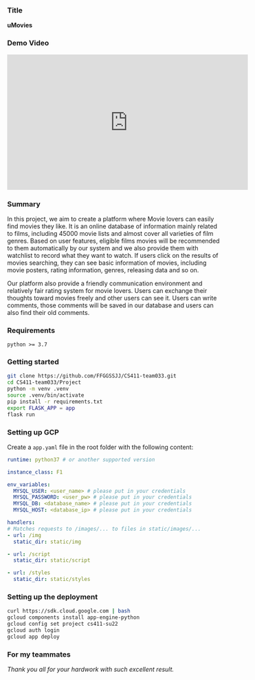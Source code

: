 ### Title

**uMovies**

### Demo Video
<iframe width="560" height="315" src="https://mediaspace.illinois.edu/media/t/1_ubn4nkhy" title="YouTube video player" frameborder="0" allow="accelerometer; autoplay; clipboard-write; encrypted-media; gyroscope; picture-in-picture" allowfullscreen></iframe>

### Summary

In this project, we aim to create a platform where Movie lovers can easily find movies they like. It is an online database of information mainly related to films, including 45000 movie lists and almost cover all varieties of film genres. Based on user features, eligible films movies will be recommended to them automatically by our system and we also provide them with watchlist to record what they want to watch. If users click on the results of movies searching, they can see basic information of movies, including movie posters, rating information, genres, releasing data and so on.

Our platform also provide a friendly communication environment and relatively fair rating system for movie lovers. Users can exchange their thoughts toward movies freely and other users can see it. Users can write comments, those comments will be saved in our database and users can also find their old comments. 

### Requirements

```
python >= 3.7
```

### Getting started
```bash
git clone https://github.com/FFGGSSJJ/CS411-team033.git
cd CS411-team033/Project
python -m venv .venv
source .venv/bin/activate
pip install -r requirements.txt
export FLASK_APP = app
flask run
```

### Setting up GCP
Create a `app.yaml` file in the root folder with the following content:
```yaml
runtime: python37 # or another supported version

instance_class: F1

env_variables:
  MYSQL_USER: <user_name> # please put in your credentials
  MYSQL_PASSWORD: <user_pw> # please put in your credentials
  MYSQL_DB: <database_name> # please put in your credentials
  MYSQL_HOST: <database_ip> # please put in your credentials

handlers:
# Matches requests to /images/... to files in static/images/...
- url: /img
  static_dir: static/img

- url: /script
  static_dir: static/script

- url: /styles
  static_dir: static/styles
```

### Setting up the deployment

```bash
curl https://sdk.cloud.google.com | bash
gcloud components install app-engine-python
gcloud config set project cs411-su22
gcloud auth login
gcloud app deploy
```

### For my teammates

*Thank you all for your hardwork with such excellent result.* 

